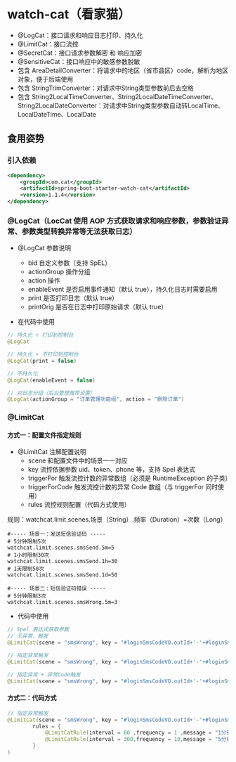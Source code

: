 # watch-cat（看家猫）
* @LogCat：接口请求和响应日志打印、持久化
* @LimitCat：接口流控
* @SecretCat：接口请求参数解密 和 响应加密
* @SensitiveCat：接口响应中的敏感参数脱敏
* 包含 AreaDetailConverter：将请求中的地区（省市县区）code，解析为地区对象，便于后端使用
* 包含 StringTrimConverter：对请求中String类型参数前后去空格
* 包含 String2LocalTimeConverter、String2LocalDateTimeConverter、String2LocalDateConverter：对请求中String类型参数自动转LocalTime、LocalDateTime、LocalDate

## 食用姿势
### 引入依赖
```xml
<dependency>
    <groupId>com.cat</groupId>
    <artifactId>spring-boot-starter-watch-cat</artifactId>
    <version>1.1.4</version>
</dependency>
```
### @LogCat（LocCat 使用 AOP 方式获取请求和响应参数，参数验证异常、参数类型转换异常等无法获取日志）

* @LogCat 参数说明
  - bid 自定义参数（支持 SpEL）
  - actionGroup 操作分组
  - action 操作
  - enableEvent 是否启用事件通知（默认 true），持久化日志时需要启用
  - print 是否打印日志（默认 true）
  - printOrig 是否在日志中打印原始请求（默认 true）


* 在代码中使用
```java
// 持久化 + 打印到控制台
@LogCat

// 持久化 + 不打印到控制台
@LogCat(print = false)

// 不持久化
@LogCat(enableEvent = false) 

// 对日志分组（后台管理推荐设置）
@LogCat(actionGroup = "订单管理功能组", action = "删除订单")
```

### @LimitCat
#### 方式一：配置文件指定规则
* @LimitCat 注解配置说明
  - scene 和配置文件中的场景一一对应
  - key 流控依据参数 uid、token、phone 等，支持 Spel 表达式
  - triggerFor 触发流控计数的异常数组（必须是 RuntimeException 的子类）
  - triggerForCode 触发流控计数的异常 Code 数组（与 triggerFor 同时使用）
  - rules 流控规则配置（代码方式使用）

规则：watchcat.limit.scenes.场景（String）.频率（Duration）=次数（Long）
```properties
#----- 场景一：发送短信验证码 -----
# 5分钟限制5次
watchcat.limit.scenes.smsSend.5m=5
# 1小时限制30次
watchcat.limit.scenes.smsSend.1h=30
# 1天限制50次
watchcat.limit.scenes.smsSend.1d=50

#----- 场景二：短信验证码错误 -----
# 5分钟限制3次
watchcat.limit.scenes.smsWrong.5m=3
```
* 代码中使用
```java
// Spel 表达式获取参数
// 无异常，触发
@LimitCat(scene = "smsWrong", key = "#loginSmsCodeVO.outId+'-'+#loginSmsCodeVO.smsCode")

// 指定异常触发
@LimitCat(scene = "smsWrong", key = "#loginSmsCodeVO.outId+'-'+#loginSmsCodeVO.smsCode", triggerFor = BusinessException.class)

// 指定异常 + 异常Code触发
@LimitCat(scene = "smsWrong", key = "#loginSmsCodeVO.outId+'-'+#loginSmsCodeVO.smsCode", triggerFor = BusinessException.class, triggerForCode = {"6000","6001"})
```
#### 方式二：代码方式
```java
// 指定异常触发
@LimitCat(scene = "smsWrong", key = "#loginSmsCodeVO.outId+'-'+#loginSmsCodeVO.smsCode", triggerFor = BusinessException.class, 
        rules = {
		    @LimitCatRule(interval = 60 ,frequency = 1 ,message = "1分钟只能错误验证1次"),
            @LimitCatRule(interval = 300,frequency = 10,message = "5分钟只能错误验证10次")
        }
)
```

